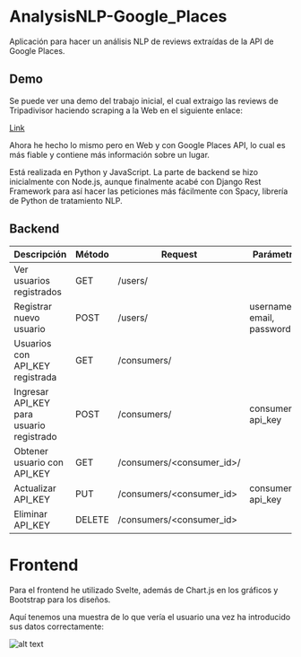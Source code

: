 # AnalysisNLP-Google_Places

Aplicación para hacer un análisis NLP de reviews extraídas de la API de Google Places. 

## Demo

Se puede ver una demo del trabajo inicial, el cual extraigo las reviews de Tripadivisor haciendo scraping a la Web en el siguiente enlace:

[Link](https://github.com/catraba/testingstuffs/blob/master/TripadvisorNLP.ipynb)

Ahora he hecho lo mismo pero en Web y con Google Places API, lo cual es más fiable y contiene más información sobre un lugar.

Está realizada en Python y JavaScript. La parte de backend se hizo inicialmente con Node.js, aunque finalmente acabé con Django Rest Framework para así hacer las peticiones más fácilmente con Spacy, librería de Python de tratamiento NLP.


## Backend

| Descripción | Método | Request | Parámetros | Ejemplo |
| ----------- | ------ | ------- | ---------- | ------- |
| Ver usuarios registrados | GET | /users/ | |  |
| Registrar nuevo usuario | POST | /users/ | username, email, password | "perico", "perico@mail.com", "123456789" |
| Usuarios con API_KEY registrada | GET | /consumers/ | | |
| Ingresar API_KEY para usuario registrado | POST | /consumers/ | consumer_id, api_key | 1, "abcdefghijklmnopqrstuvwxz" | 
| Obtener usuario con API_KEY | GET | /consumers/<consumer_id>/ | | |
| Actualizar API_KEY | PUT | /consumers/<consumer_id> | consumer_id, api_key | 1, "zxwvutsrqponmlkjihgfedcba" |
| Eliminar API_KEY | DELETE | /consumers/<consumer_id> | |


# Frontend

Para el frontend he utilizado Svelte, además de Chart.js en los gráficos y Bootstrap para los diseños.

Aquí tenemos una muestra de lo que vería el usuario una vez ha introducido sus datos correctamente:

![alt text](https://i.postimg.cc/28LBStx5/Sin-t-tulo.png)
